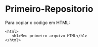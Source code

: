 # Primeiro-Repositorio

Para copiar o codigo em HTML:

```
<html>
   <h1>Meu primeiro arquivo HTML</h1>
</html>

```






